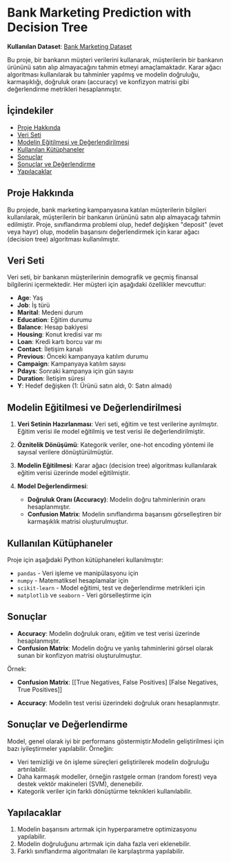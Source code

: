 # Bank Marketing Prediction with Decision Tree

**Kullanılan Dataset**: [Bank Marketing Dataset](https://www.kaggle.com/datasets/janiobachmann/bank-marketing-dataset)

Bu proje, bir bankanın müşteri verilerini kullanarak, müşterilerin bir bankanın ürününü satın alıp almayacağını tahmin etmeyi amaçlamaktadır. Karar ağacı algoritması kullanılarak bu tahminler yapılmış ve modelin doğruluğu, karmaşıklığı, doğruluk oranı (accuracy) ve konfizyon matrisi gibi değerlendirme metrikleri hesaplanmıştır.

## İçindekiler

- [Proje Hakkında](#proje-hakkında)
- [Veri Seti](#veri-seti)
- [Modelin Eğitilmesi ve Değerlendirilmesi](#modelin-eğitilmesi-ve-değerlendirilmesi)
- [Kullanılan Kütüphaneler](#kullanılan-kütüphaneler)
- [Sonuçlar](#sonuçlar)
- [Sonuçlar ve Değerlendirme](#sonuçlar-ve-değerlendirme)
- [Yapılacaklar](#yapılacaklar)

## Proje Hakkında

Bu projede, bank marketing kampanyasına katılan müşterilerin bilgileri kullanılarak, müşterilerin bir bankanın ürününü satın alıp almayacağı tahmin edilmiştir. Proje, sınıflandırma problemi olup, hedef değişken "deposit" (evet veya hayır) olup, modelin başarısını değerlendirmek için karar ağacı (decision tree) algoritması kullanılmıştır.

## Veri Seti

Veri seti, bir bankanın müşterilerinin demografik ve geçmiş finansal bilgilerini içermektedir. Her müşteri için aşağıdaki özellikler mevcuttur:

- **Age**: Yaş
- **Job**: İş türü
- **Marital**: Medeni durum
- **Education**: Eğitim durumu
- **Balance**: Hesap bakiyesi
- **Housing**: Konut kredisi var mı
- **Loan**: Kredi kartı borcu var mı
- **Contact**: İletişim kanalı
- **Previous**: Önceki kampanyaya katılım durumu
- **Campaign**: Kampanyaya katılım sayısı
- **Pdays**: Sonraki kampanya için gün sayısı
- **Duration**: İletişim süresi
- **Y**: Hedef değişken (1: Ürünü satın aldı, 0: Satın almadı)

## Modelin Eğitilmesi ve Değerlendirilmesi

1. **Veri Setinin Hazırlanması**: Veri seti, eğitim ve test verilerine ayrılmıştır. Eğitim verisi ile model eğitilmiş ve test verisi ile değerlendirilmiştir.
   
2. **Öznitelik Dönüşümü**: Kategorik veriler, one-hot encoding yöntemi ile sayısal verilere dönüştürülmüştür.
   
3. **Modelin Eğitilmesi**: Karar ağacı (decision tree) algoritması kullanılarak eğitim verisi üzerinde model eğitilmiştir.
   
4. **Model Değerlendirmesi**:
   - **Doğruluk Oranı (Accuracy)**: Modelin doğru tahminlerinin oranı hesaplanmıştır.
   - **Confusion Matrix**: Modelin sınıflandırma başarısını görselleştiren bir karmaşıklık matrisi oluşturulmuştur.

## Kullanılan Kütüphaneler

Proje için aşağıdaki Python kütüphaneleri kullanılmıştır:

- `pandas` - Veri işleme ve manipülasyonu için
- `numpy` - Matematiksel hesaplamalar için
- `scikit-learn` - Model eğitimi, test ve değerlendirme metrikleri için
- `matplotlib` ve `seaborn` - Veri görselleştirme için

## Sonuçlar

- **Accuracy**: Modelin doğruluk oranı, eğitim ve test verisi üzerinde hesaplanmıştır.
- **Confusion Matrix**: Modelin doğru ve yanlış tahminlerini görsel olarak sunan bir konfizyon matrisi oluşturulmuştur.

Örnek:

- **Confusion Matrix**:
 [[True Negatives, False Positives] [False Negatives, True Positives]]


- **Accuracy**: Modelin test verisi üzerindeki doğruluk oranı hesaplanmıştır.

## Sonuçlar ve Değerlendirme

Model, genel olarak iyi bir performans göstermiştir.Modelin geliştirilmesi için bazı iyileştirmeler yapılabilir. Örneğin:

- Veri temizliği ve ön işleme süreçleri geliştirilerek modelin doğruluğu artırılabilir.
- Daha karmaşık modeller, örneğin rastgele orman (random forest) veya destek vektör makineleri (SVM), denenebilir.
- Kategorik veriler için farklı dönüştürme teknikleri kullanılabilir.

## Yapılacaklar

1. Modelin başarısını artırmak için hyperparametre optimizasyonu yapılabilir.
2. Modelin doğruluğunu artırmak için daha fazla veri eklenebilir.
3. Farklı sınıflandırma algoritmaları ile karşılaştırma yapılabilir.


